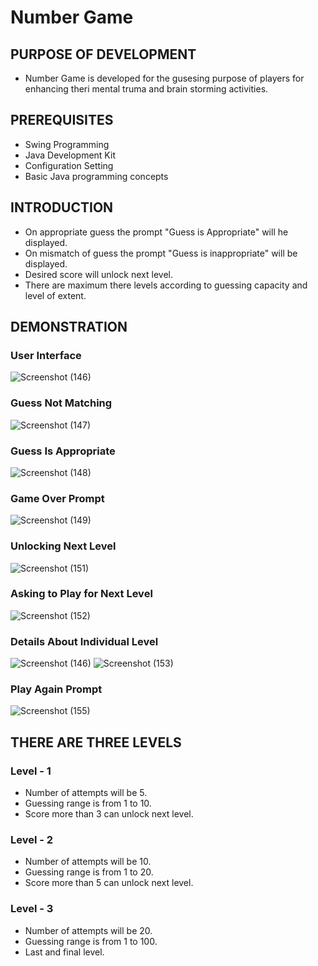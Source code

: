 # Number Game 
## PURPOSE OF DEVELOPMENT 
- Number Game is developed for the gusesing purpose of players for enhancing theri mental truma and brain storming activities.
## PREREQUISITES
- Swing Programming
- Java Development Kit
- Configuration Setting
- Basic Java programming concepts
## INTRODUCTION
- On appropriate guess the prompt "Guess is Appropriate" will he displayed.
- On mismatch of guess the prompt "Guess is inappropriate" will be displayed.
- Desired score will unlock next level.
- There are maximum there levels according to guessing capacity and level of extent.
## DEMONSTRATION 
   ### User Interface
 ![Screenshot (146)](https://github.com/user-attachments/assets/2c480bd2-ba93-4824-8865-1f2aeee61ffb)
   ### Guess Not Matching 
 ![Screenshot (147)](https://github.com/user-attachments/assets/fd156f43-517a-4734-b4b4-9047c2df3cc9)
   ### Guess Is Appropriate
 ![Screenshot (148)](https://github.com/user-attachments/assets/aa7e8fb2-bde4-4917-a6c9-2d52a818ff75)
   ### Game Over Prompt 
 ![Screenshot (149)](https://github.com/user-attachments/assets/440f4b08-12da-4594-9642-465529e11f37)
   ### Unlocking Next Level
 ![Screenshot (151)](https://github.com/user-attachments/assets/6f7053ee-b2c6-4220-a985-6c1451015d84)
   ### Asking to Play for Next Level
 ![Screenshot (152)](https://github.com/user-attachments/assets/48ddcc55-21d4-4396-bd00-147db4b511b9)
   ### Details About Individual Level
 ![Screenshot (146)](https://github.com/user-attachments/assets/e3c96ab1-5e5b-432c-ad8f-824a0d915f26)
 ![Screenshot (153)](https://github.com/user-attachments/assets/5e2a7aa0-58ba-48b7-a027-4a094ee4881d)
   ### Play Again Prompt 
 ![Screenshot (155)](https://github.com/user-attachments/assets/429cb014-195b-4899-98d6-f3e883d8968b)

 ## THERE ARE THREE LEVELS
  ### Level - 1
  - Number of attempts will be 5.
  - Guessing range is from 1 to 10.
  - Score more than 3 can unlock next level.
  ### Level - 2
  - Number of attempts will be 10.
  - Guessing range is from 1 to 20.
  - Score more than 5 can unlock next level.
  ### Level - 3
  - Number of attempts will be 20.
  - Guessing range is from 1 to 100.
  - Last and final level.
